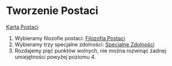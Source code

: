 <h1>Tworzenie Postaci</h1>

[Karta Postaci](NeoBreslau_KartaPostaci.pdf)

1. Wybieramy filozofie postaci: [Filozofia Postaci](Filozofia.md)
2. Wybieramy trzy specjalne zdolności: [Specjalne Zdolności](SpecSkille.md)
3. Rozdajemy pięć punktów wolnych, nie można rozwinąć żadnej umiejętności powyżej poziomu 4.
